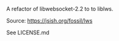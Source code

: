 A refactor of libwebsocket-2.2 to to liblws.

Source: https://jsish.org/fossil/lws

See LICENSE.md

